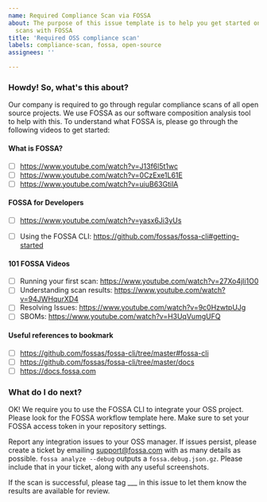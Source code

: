 ```yaml
---
name: Required Compliance Scan via FOSSA
about: The purpose of this issue template is to help you get started on compliance
  scans with FOSSA
title: 'Required OSS compliance scan'
labels: compliance-scan, fossa, open-source
assignees: ''

---
```


### Howdy! So, what's this about?
 
Our company is required to go through regular compliance scans of all open source projects. We use FOSSA as our software composition analysis tool to help with this. To understand what FOSSA is, please go through the following videos to get started:

#### What is FOSSA?

- [ ] https://www.youtube.com/watch?v=J13f6l5t1wc
- [ ] https://www.youtube.com/watch?v=0CzExe1L61E
- [ ] https://www.youtube.com/watch?v=uiuB63GtilA

#### FOSSA for Developers

- [ ] https://www.youtube.com/watch?v=yasx6Ji3yUs
- [ ] Using the FOSSA CLI: https://github.com/fossas/fossa-cli#getting-started


#### 101 FOSSA Videos

- [ ] Running your first scan: https://www.youtube.com/watch?v=27Xo4jIi1O0
- [ ] Understanding scan results: https://www.youtube.com/watch?v=94JWHqurXD4
- [ ] Resolving Issues: https://www.youtube.com/watch?v=9c0HzwtpUJg
- [ ] SBOMs: https://www.youtube.com/watch?v=H3UqVumgUFQ

#### Useful references to bookmark
- [ ] https://github.com/fossas/fossa-cli/tree/master#fossa-cli
- [ ] https://github.com/fossas/fossa-cli/tree/master/docs
- [ ] https://docs.fossa.com

### What do I do next?

OK! We require you to use the FOSSA CLI to integrate your OSS project. Please look for the FOSSA workflow template here. Make sure to set your FOSSA access token in your repository settings.

Report any integration issues to your OSS manager. If issues persist, please create a ticket by emailing  support@fossa.com with as many details as possible. `fossa analyze --debug` outputs a `fossa.debug.json.gz`. Please include that in your ticket, along with any useful screenshots.

If the scan is successful, please tag ___ in this issue to let them know the results are available for review.
